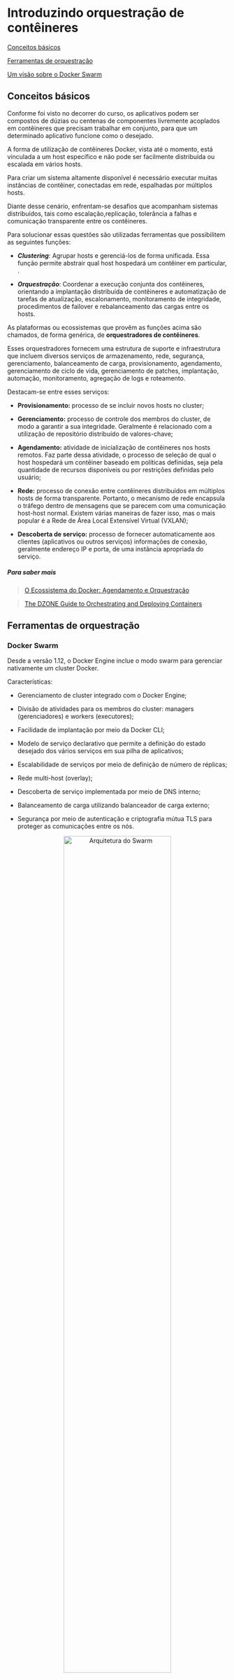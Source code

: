 # Introduzindo orquestração de contêineres 

[Conceitos básicos](#conceitos-básicos)

[Ferramentas de orquestração](#ferramentas-de-orquestração)

[Um visão sobre o Docker Swarm](#um-visão-sobre-o-docker-swarm)

## Conceitos básicos

Conforme foi visto no decorrer do curso, os aplicativos podem ser compostos de dúzias ou centenas de componentes livremente acoplados em contêineres que precisam trabalhar em conjunto, para que um determinado aplicativo funcione como o desejado.

A forma de utilização de contêineres Docker, vista até o momento, está vinculada a um host específico e não pode ser facilmente distribuída ou escalada em vários hosts.

Para criar um sistema altamente disponível é necessário executar muitas instâncias de contêiner, conectadas em rede, espalhadas por múltiplos hosts.

Diante desse cenário, enfrentam-se desafios que acompanham sistemas distribuídos, tais como escalação,replicação, tolerância a falhas e comunicação transparente entre os contêineres.

Para solucionar essas questões são utilizadas ferramentas que possibilitem as seguintes funções:

- **_Clustering_**: Agrupar hosts e gerenciá-los de forma unificada. Essa função permite abstrair qual host hospedará um contêiner em particular, .

- **_Orquestração_**: Coordenar a execução conjunta dos contêineres, orientando a implantação distribuída de contêineres e automatização de tarefas de atualização, escalonamento, monitoramento de integridade, procedimentos de failover e rebalanceamento das cargas entre os hosts.

As plataformas ou ecossistemas que provêm as funções acima são chamados, de forma genérica, de **orquestradores de contêineres**.

Esses orquestradores fornecem uma estrutura de suporte e infraestrutura que incluem diversos serviços de armazenamento, rede, segurança, gerenciamento, balanceamento de carga, provisionamento, agendamento, gerenciamento de ciclo de vida, gerenciamento de patches, implantação, automação, monitoramento, agregação de logs e roteamento.

Destacam-se entre esses serviços:

- **Provisionamento:** processo de se incluir novos hosts no cluster;

- **Gerenciamento:** processo de controle dos membros do cluster, de modo a garantir a sua integridade. Geralmente é relacionado com a utilização de repositório distribuído de valores-chave;

- **Agendamento:** atividade de inicialização de contêineres nos hosts remotos. Faz parte dessa atividade, o processo de seleção de qual o host hospedará um contêiner baseado em políticas definidas, seja pela quantidade de recursos disponíveis ou por restrições definidas pelo usuário;

- **Rede:** processo de conexão entre contêineres distribuídos em múltiplos hosts de forma transparente. Portanto, o mecanismo de rede encapsula o tráfego dentro de mensagens que se parecem com uma comunicação host-host normal. Existem várias maneiras de fazer isso, mas o mais popular é a Rede de Área Local Extensível Virtual (VXLAN);

- **Descoberta de serviço:** processo de fornecer automaticamente aos clientes (aplicativos ou outros serviços) informações de conexão, geralmente endereço IP e porta, de uma instância apropriada do serviço.

##### Para saber mais

> [O Ecossistema do Docker: Agendamento e Orquestração](https://www.digitalocean.com/community/tutorials/o-ecossistema-do-docker-agendamento-e-orquestracao-pt)

> [The DZONE Guide to Orchestrating and Deploying Containers
](base%20de%20conhecimento/dzone-guidetoorchestratinganddeployingcontainers.pdf)



## Ferramentas de orquestração

### Docker Swarm


Desde a versão 1.12, o Docker Engine inclue o modo swarm para gerenciar nativamente um cluster Docker. 

Características:

- Gerenciamento de cluster integrado com o Docker Engine;

- Divisão de atividades para os membros do cluster: managers (gerenciadores) e workers (executores);

- Facilidade de implantação por meio da Docker CLI;

- Modelo de serviço declarativo que permite a definição do estado desejado dos vários serviços em sua pilha de aplicativos;

- Escalabilidade de serviços por meio de definição de número de réplicas;

- Rede multi-host (overlay);

- Descoberta de serviço implementada por meio de DNS interno;

- Balanceamento de carga utilizando balanceador de carga externo;

- Segurança por meio de autenticação e criptografia mútua TLS para proteger as comunicações entre os nós.

<p align="center">
<img src="images/docker-swarm.png" width=70% title="Arquitetura do Swarm">
</p>

##### Para saber mais

> [Swarm mode overview](https://docs.docker.com/engine/swarm/)

### Kubernetes

O Kubernetes é um sistema de código aberto para automatizar implantação, dimensionamento e gerenciamento de aplicativos contêineres.

Características:

- Baseia-se na experiência do Google de executar cargas de trabalho em grande escala em produção nos últimos 15 anos;

- Membros do cluster divididos em masters (lida com chamadas de API, atribui carga de trabalho e mantém o estado de configuração) e nodes (executam cargas de trabalho);

- Abstração de componentes:

    - Pods: conjunto de contêineres implantados e agendados em conjunto, que juntos executam uma atividade. Têm um único endereço IP e um espaço de rede único (contêineres conversam entre si sem NAT)
    
    - Serviços: front-end e balanceador de carga para pods, fornece um IP flutuante para acesso aos pods que alimentam o serviço, o que significa que as mudanças podem ocorrer no nível do pod, mantendo uma interface estável

    - Controladores de replicação: responsáveis ​​pela manutenção das réplicas dos pods

    - Rótulos:  tags de valor-chave (por exemplo, "Nome") que você e o sistema usam para identificar pods, controladores de replicação e serviços.

- Reinicialização dos contêineres que falham, substitui e reagenda os contêineres quando os nós estão indisponíveis;

- Escalabilidade horizontal e automática;

- Descoberta de serviço e balanceamento de carga interno por meio de DNS;

- Deploy sem indisponibilidade e rollback automático;

- Orquestração de armazenamento a partir do armazenamento local, um provedor de nuvem pública ou um sistema de armazenamento em rede, como NFS, iSCSI, Gluster, Ceph, Cinder ou Flocker.

- Possibilidade de utilização de outros mecanismos de contêineres como o Rocket (rkt);

- Modularização por meio do uso de outras ferramentas. Por exemplo, pode se escolher entre Flannel, Weave, Calico e outras opções de rede.

<p align="center">
<img src="images/Kubernetes Cluster.jpg" width=70% title="Arquitetura do Kubernetes">
</p>


##### Para saber mais

> [Kubernetes - Production-Grade Container Orchestration](https://kubernetes.io/)


### Mesos/Marathon

O Apache Mesos é descrito como um kernel de sistemas distribuídos. É um gerenciador de cluster que disponibiliza recursos de computação para estruturas (frameworks). São as frameworks que lidam com as especificidades do que é executado no cluster Mesos.

Marathon é uma dessas frameworks e é especializada na execução de aplicativos, incluindo contêineres, em clusters Mesos

Os principais componentes do Mesos são:

- Nós de agente Mesos: responsáveis pela execução das tarefas. Todos os agentes fornecem ao mestre uma lista de recursos disponíveis. O Mesos então fornece esse recurso para uma framework, com base em uma política previamente definida;

- Mestre Mesos: responsável por enviar tarefas para os agentes. Ele mantém uma lista de recursos disponíveis que são oferecidos para os frameworks. Esses recursos são oferecidos de acordo com uma estratégia de alocação;

- Frameworks: Os frameworks se coordenam com o mestre para agendar tarefas em nós de agentes. Eles são compostos por duas partes: o processo executor, que é iniciado nos agentes e se encarrega de executar as tarefas, e o agendador que faz o registro no mestre e seleciona os recursos a serem usados de acordo com as ofertas do mestre. Podem existir vários frameworks sendo executados em um cluster Mesos para diferentes tipos de tarefas;

- Descoberta de serviço: através de um serviço de DNS dedicado, bem como outras opções;

- Balanceamento de carga: através de HAProxy;

- Gerenciamento de restrição: para controlar onde no cluster determinadas cargas de trabalho são executadas;

- Aplicativos: os serviços de longa duração que deseja executar no cluster. Podem ser contêineres Docker, mas também podem ser outros tipos de carga de trabalho;

- API REST: implantar, alterar e destruir cargas de trabalho.

<p align="center">
<img src="images/mesos_architecture.png" width=70% title="Arquitetura do Mesos">
</p>

##### Para saber mais

> [Apache Mesos](http://mesos.apache.org/)


### Nomad

Nomad, da Hashicorp, é uma ferramenta para gerenciar um conjunto de máquinas e executar aplicativos neles.

- É um único binário que atua como nó mestre e cliente;

- É um agendador e alocador de recursos que não precisa de serviços externos para salvar seu estado (isso é armazenado em nós mestres);

- O Nomad também possui abstrações de gerenciamento que permitem que você divida um cluster logicamente em centros de dados, regiões e zonas de disponibilidade. Várias regiões se federam juntas, permitindo que os trabalhos sejam registrados globalmente.;

- Suporte ao Docker como um tipo de carga de trabalho. Os trabalhos enviados ao Nomad podem usar o driver docker para implantar aplicativos.

- Os trabalhos podem especificar o número de instâncias necessárias e o Nomad irá lidar com a colocação e recuperar das falhas automaticamente;

- Cargas de trabalho flexíveis: o Nomad possui suporte extensível para drivers de tarefa, permitindo que ele execute aplicativos contatados, virtualizados e autônomos. Os usuários podem começar facilmente contêiner Docker, VMs ou tempos de execução de aplicativos como o Java. Nomad suporta Linux, Windows, BSD e OSX, proporcionando flexibilidade para executar qualquer carga de trabalho.

- Falta descoberta de serviço, portanto é necessária uma ferramenta adicional, como o Cônsul.


<p align="center">
<img src="images/architecture-nomad.png" width=70% title="Arquitetura do Nomad">
</p>

##### Para saber mais

> [Nomad](https://www.nomadproject.io/intro/index.html)


## Um visão sobre o Docker Swarm

- Os recursos de gerenciamento de cluster e orquestração embutidos no Docker Engine são criados usando swarmkit. Swarmkit é um projeto separado que implementa a camada de orquestração e é usado diretamente no Docker.

- Um swarm consiste em vários hosts do Docker que são executados em modo swarm e atuam como `managers` (para gerenciar membros e delegação de serviços) e `workers` (que executam serviços de swarms); 

- Um determinado host do Docker pode ser um manager, um worker ou executar ambos os papéis;

- Na criação de um serviço, é definido seu estado ideal (número de réplicas, recursos de rede e de armazenamento disponíveis, portas que o serviço expõe ao mundo exterior e mais). O Docker trabalha para manter esse estado desejado. Por exemplo, se um nó do worker não estiver disponível, o Docker agenda as tarefas do nó em outros nós;

- Uma tarefa é um contêiner em execução que é parte de um serviço de swarm e gerenciado por um swarm manager, em oposição a um contêiner autônomo (ou standalone);

- Uma das principais vantagens dos serviços swarm em relação aos contêineres standalone é a possibilidade de se modificar a configuração de um serviço, incluindo as redes e os volumes ao qual está conectado, sem a necessidade de reiniciar o serviço manualmente. O Docker atualizará a configuração, interromperá as tarefas do serviço com a configuração desatualizada e criará novas correspondentes à configuração desejada;

-Quando o Docker está sendo executado no modo swarm, é possível executar contêineres em qualquer um dos hosts do Docker que participam do cluster;

- Uma diferença fundamental entre os contêineres independentes e os serviços de swarms é que apenas os managers swarm podem gerenciar um swarm, enquanto que os contêineres standalone podem ser iniciados por meio de qualquer daemon. Os daemons Docker podem participar de um swarm como managers, workers ou ambos.

- Da mesma forma que é possível utilizar o Docker Compose para definir e executar contêineres, com o swarm é possível definir e executar pilhas (`stacks`) de serviços.

### Nós

- Um nó é uma instância do Docker Engine (ou host Docker) que participa no swarm;

- Para implantar um aplicativo em um swarm, é enviada uma definição de serviço para um nó manager. O manager envia unidades de trabalho chamadas tarefas (`tasks`) para nós workers;

- Os nós manager também executam as funções de gerenciamento de orquestração e cluster necessárias para manter o estado desejado do swarm; 

- Os nós manager elegem um único líder para realizar tarefas de orquestração;

- Os nós `workers` recebem e executam tarefas enviadas pelos managers. Por padrão, os managers também executam serviços como nós de trabalho, mas é possível configurá-los para executarem exclusivamente  tarefas de gerenciamento; 

- Um agente é executado em cada nó que envia informações sobre as tarefas atribuídas ao nó para o manager. O manager utiliza esses dados para manter o estado desejado de cada worker;

### Serviços e tarefas

- Um serviço (`service`) é a definição das tarefas a serem executadas nos nós manager ou worker. É a estrutura central do sistema swarm e o principal meio de interação do usuário com o swarm;

- No serviço é especificado qual imagem de contêiner usar e quais comandos aplicar nos contêineres em execução;

- No modelo `replicated services`, o manager distribui um número específico de tarefas de réplica entre os nós com base na escala definida;

- Para serviços globais (`global services`), o swarm executa uma tarefa para o serviço em cada nó disponível no cluster;

- Uma task é a unidade de agendamento atômico do swarm. Os nós manager atribuem tarefas aos nós worker de acordo com o número de réplicas configuradas na escala de serviço.


### Balanceamento de carga

- O manager swarm usa balanceamento de carga de entrada (`ingress load balancing`) para expor os serviços que deseja disponibilizar externamente ao swarm; 

- O manager pode atribuir automaticamente o serviço a uma porta (`PublishedPort`) ou a porta pode ser arbitrariamente definida. Somente pode ser especificadas portas não utilizadas. Caso a porta não seja especificada, o manager swarm atribui ao serviço uma porta no intervalo 30000-32767;

- Os componentes externos, como os balanceadores de carga na nuvem, podem acessar o serviço publicado a partir de qualquer nó do cluster, independentemente de o nó estar atualmente executando a tarefa para o serviço;

- O modo Swarm possui um DNS interno que atribui automaticamente a cada serviço no swarm uma entrada de DNS;

- O manager swarm usa o balanceamento de carga interno para distribuir pedidos entre serviços dentro do cluster com base no nome DNS do serviço.

## Operação do swarm

### Habilitar o modo Swarm

- No padrão na instalação do Docker Engine, o modo swarm é desabilitado;

- Há duas maneiras de executar o engine em modo swarm:

    - Criar um novo cluster swarm, por meio do comando `docker swarm init`;

    - Juntar-se a um cluster já existente, por meio do comando `docker swarm join`.


Exemplo

```bash
# Criação de um novo cluster

docker swarm init --advertise-addr 192.168.0.53

# Juntar-se a cluster já existente

docker swarm join --token SWMTKN-1-3pu6hszjas19xyp7ghgosyx9k8atbfcr8p2is99znpy26u2lkl-1awxwuwd3z9j1z3puu7rcgdbx 192.168.0.53:2377
```

### Remover um nó do cluster swarm

Para que um nó deixe o cluster swarm é necessária a execução do comando `docker swarm leave` a partir do referido nó.

Quando o nó deixa o cluster, o Docker Engine deixa de executar em modo swarm. E não é mais possível ao orquestador agendar tarefas para esse nó.

Se o nó for um manager, será emitido um aviso sobre a manutenção do quórum. Para confirmar a saída, será necessário informar a opção `--force`. 

Caso o último nó manager deixe o cluster, o swarm torna-se indisponível, exigindo que se tome medidas de recuperação de desastres.

Depois que um nó deixa o cluster, é necessário executar o comando `docker node rm` a partir do manager para remover o nó da lista de hosts.

Exemplo

```
$ docker node rm node-2
``` 

### Visualizar informação dos nós

Para visualizar a lista de nós que compõem o cluster swarm, execute o comando `docker node ls` a partir do nó manager.


### Visualização dos serviços em execução no cluster

Para visualizar informação dos serviços em execução no cluster é utilizado o comando `docker service ls` a partir do nó manager.

### Criar um serviço

A criação de um serviço é feita por meio do comando `docker service create` a partir do nó manager.

Sintaxe

```bash
$ docker service create [OPÇÕES] IMAGEM [COMANDO] [ARG...]
```

|Opção|Descrição|
|---|---|
|--env , -e		|Define variáveis de ambiente|
|--mode	        |Modo de replicação de serviço (replicated ou global)|
|--mount		|Vincula um ponto de montagem ao serviço|
|--name		    |Nome do serviço|
|--network		|Vínculo de rede|
|--publish , -p	|Publica portas nos nós|
|--replicas		|Número de tarefas/réplicas|

Exemplo

```bash
$ docker service create --name nginx  -p80:8080 nginx
```

### Remover serviço em um cluster

Para remover serviços de um cluster swarm, execute o comando `docker service rm` a partir do nó manager.

Sintaxe

```bash
$ docker service rm SERVIÇO [SERVIÇO...]
```

### Escalar serviços em um cluster

Para modificar a quantidade de tarefas (tasks) de um serviço, é necessário executar o comando `docker service scale` a partir do nó manager.

Sintaxe

```bash
$ docker service scale SERVIÇO=REPLICAS [SERVIÇO=REPLICAS...]
``` 

Exemplo

```bash
$ docker service scale nginx=3
```

## Let's play! 
>[Playground 8](playground/play8.md)

---
<p align="left">
<a href='../unidade6/unidade6.md' id='unidade6' class='anchor' aria-hidden='true'><< Unidade 6 - Integrando Contêineres com Docker Compose</a></p>